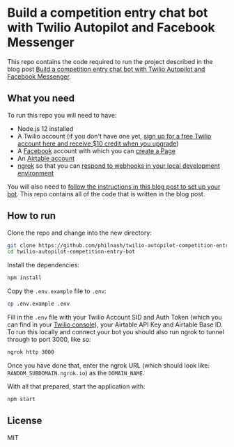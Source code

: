 # Build a competition entry chat bot with Twilio Autopilot and Facebook Messenger

This repo contains the code required to run the project described in the blog post [Build a competition entry chat bot with Twilio Autopilot and Facebook Messenger](https://www.twilio.com/blog/build-competition-entry-chat-bot-twilio-autopilot-whatsapp).

## What you need

To run this repo you will need to have:

* Node.js 12 installed
* A Twilio account (if you don't have one yet, [sign up for a free Twilio account here and receive $10 credit when you upgrade](https://twil.io/philnash))
* A [Facebook](https://www.facebook.com) account with which you can [create a Page](https://www.facebook.com/pages/creation/)
* An [Airtable account](https://airtable.com/)
* [ngrok](https://ngrok.com) so that you can [respond to webhooks in your local development environment](https://www.twilio.com/blog/2015/09/6-awesome-reasons-to-use-ngrok-when-testing-webhooks.html)

You will also need to [follow the instructions in this blog post to set up your bot](https://www.twilio.com/blog/build-competition-entry-chat-bot-twilio-autopilot-whatsapp). This repo contains all of the code that is written in the blog post.

## How to run

Clone the repo and change into the new directory:

```bash
git clone https://github.com/philnash/twilio-autopilot-competition-entry-bot.git
cd twilio-autopilot-competition-entry-bot
```

Install the dependencies:

```bash
npm install
```

Copy the `.env.example` file to `.env`:

```bash
cp .env.example .env
```

Fill in the `.env` file with your Twilio Account SID and Auth Token (which you can find in your [Twilio console](https://www.twilio.com/console)), your Airtable API Key and Airtable Base ID. To run this locally and connect your bot you should also run ngrok to tunnel through to port 3000, like so:

```bash
ngrok http 3000
```

Once you have done that, enter the ngrok URL (which should look like: `RANDOM_SUBDOMAIN.ngrok.io`) as the `DOMAIN_NAME`.

With all that prepared, start the application with:

```bash
npm start
```

## License

MIT